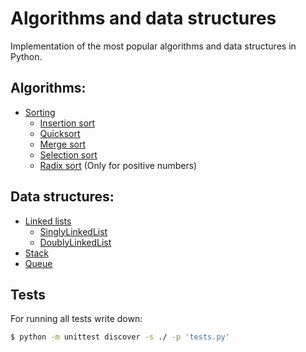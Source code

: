 # Algorithms and data structures

Implementation of the most popular algorithms and data structures in Python.

## Algorithms:

-   [Sorting](algorithms/sorting/)
    -   [Insertion sort](algorithms/sorting/insertion_sort/insertion_sort.py)
    -   [Quicksort](algorithms/sorting/quicksort/quicksort.py)
    -   [Merge sort](algorithms/sorting/merge_sort/merge_sort.py)
    -   [Selection sort](algorithms/sorting/selection_sort/selection_sort.py)
    -   [Radix sort](algorithms/sorting/radix_sort/radix_sort.py) (Only for positive numbers)

## Data structures:

-   [Linked lists](data_structures/linked_lists/)
    -   [SinglyLinkedList](data_structures/linked_lists/singly_linked_list/singly_linked_list.py)
    -   [DoublyLinkedList](data_structures/linked_lists/doubly_linked_list/doubly_linked_list.py)
-   [Stack](data_structures/stack/stack.py)
-   [Queue](data_structures/queue/queue.py)

## Tests

For running all tests write down:

```bash
$ python -m unittest discover -s ./ -p 'tests.py'
```
